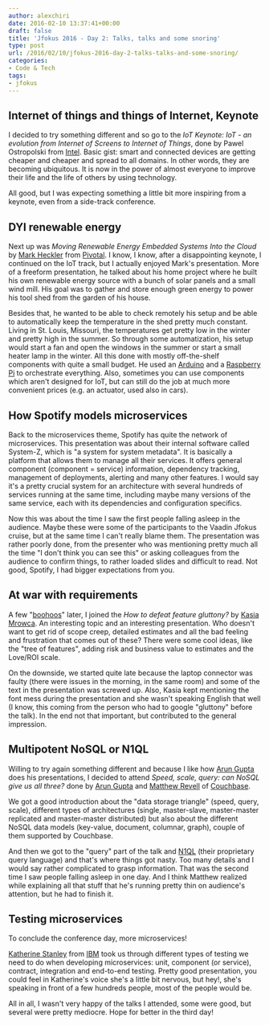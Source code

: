 ```yaml
---
author: alexchiri
date: 2016-02-10 13:37:41+00:00
draft: false
title: 'Jfokus 2016 - Day 2: Talks, talks and some snoring'
type: post
url: /2016/02/10/jfokus-2016-day-2-talks-talks-and-some-snoring/
categories:
- Code & Tech
tags:
- jfokus
---
```


## Internet of things and things of Internet, Keynote


I decided to try something different and so go to the _IoT Keynote: IoT - an evolution from Internet of Screens to Internet of Things_, done by Pawel Ostropolski from [Intel](www.intel.com/). Basic gist: smart and connected devices are getting cheaper and cheaper and spread to all domains. In other words, they are becoming ubiquitous. It is now in the power of almost everyone to improve their life and the life of others by using technology.

All good, but I was expecting something a little bit more inspiring from a keynote, even from a side-track conference.


## DYI renewable energy


Next up was _Moving Renewable Energy Embedded Systems Into the Cloud_ by [Mark Heckler](https://twitter.com/MkHeck) from [Pivotal](http://pivotal.io/
). I know, I know, after a disappointing keynote, I continued on the IoT track, but I actually enjoyed Mark's presentation. More of a freeform presentation, he talked about his home project where he built his own renewable energy source with a bunch of solar panels and a small wind mill. His goal was to gather and store enough green energy to power his tool shed from the garden of his house.

Besides that, he wanted to be able to check remotely his setup and be able to automatically keep the temperature in the shed pretty much constant. Living in St. Louis, Missouri, the temperatures get pretty low in the winter and pretty high in the summer. So through some automatization, his setup would start a fan and open the windows in the summer or start a small heater lamp in the winter. All this done with mostly off-the-shelf components with quite a small budget. He used an [Arduino](https://www.arduino.cc/) and a [Raspberry Pi](https://www.raspberrypi.org/) to orchestrate everything. Also, sometimes you can use components which aren't designed for IoT, but can still do the job at much more convenient prices (e.g. an actuator, used also in cars).


## How Spotify models microservices


Back to the microservices theme, Spotify has quite the network of microservices. This presentation was about their internal software called System-Z, which is "a system for system metadata". It is basically a platform that allows them to manage all their services. It offers general component (component = service) information, dependency tracking, management of deployments, alerting and many other features. I would say it's a pretty crucial system for an architecture with several hundreds of services running at the same time, including maybe many versions of the same service, each with its dependencies and configuration specifics.

Now this was about the time I saw the first people falling asleep in the audience. Maybe these were some of the participants to the Vaadin Jfokus cruise, but at the same time I can't really blame them. The presentation was rather poorly done, from the presenter who was mentioning pretty much all the time "I don't think you can see this" or asking colleagues from the audience to confirm things, to rather loaded slides and difficult to read. Not good, Spotify, I had bigger expectations from you.


## At war with requirements


A few "[boohoos](https://twitter.com/alexchiri/status/697037960311603201)" later, I joined the _How to defeat feature gluttony?_ by [Kasia Mrowca](http://twitter.com/MrowcaKasia). An interesting topic and an interesting presentation. Who doesn't want to get rid of scope creep, detailed estimates and all the bad feeling and frustration that comes out of these? There were some cool ideas, like the "tree of features", adding risk and business value to estimates and the Love/ROI scale.

On the downside, we started quite late because the laptop connector was faulty (there were issues in the morning, in the same room) and some of the text in the presentation was screwed up. Also, Kasia kept mentioning the font mess during the presentation and she wasn't speaking English that well (I know, this coming from the person who had to google "gluttony" before the talk). In the end not that important, but contributed to the general impression.


## Multipotent NoSQL or N1QL


Willing to try again something different and because I like how [Arun Gupta](https://twitter.com/arungupta) does his presentations, I decided to attend _Speed, scale, query: can NoSQL give us all three?_ done by [Arun Gupta](https://twitter.com/arungupta) and [Matthew Revell](https://twitter.com/matthewrevell) of [Couchbase](http://www.couchbase.com).

We got a good introduction about the "data storage triangle" (speed, query, scale), different types of architectures (single, master-slave, master-master replicated and master-master distributed) but also about the different NoSQL data models (key-value, document, columnar, graph), couple of them supported by Couchbase.

And then we got to the "query" part of the talk and [N1QL](http://www.couchbase.com/n1ql) (their proprietary query language) and that's where things got nasty. Too many details and I would say rather complicated to grasp information. That was the second time I saw people falling asleep in one day. And I think Matthew realized while explaining all that stuff that he's running pretty thin on audience's attention, but he had to finish it.


## Testing microservices


To conclude the conference day, more microservices!

[Katherine Stanley](https://twitter.com/katestanley91) from [IBM](www.ibm.com/) took us through different types of testing we need to do when developing microservices: unit, component (or service), contract, integration and end-to-end testing. Pretty good presentation, you could feel in Katherine's voice she's a little bit nervous, but hey!, she's speaking in front of a few hundreds people, most of the people would be.

All in all, I wasn't very happy of the talks I attended, some were good, but several were pretty mediocre. Hope for better in the third day!
